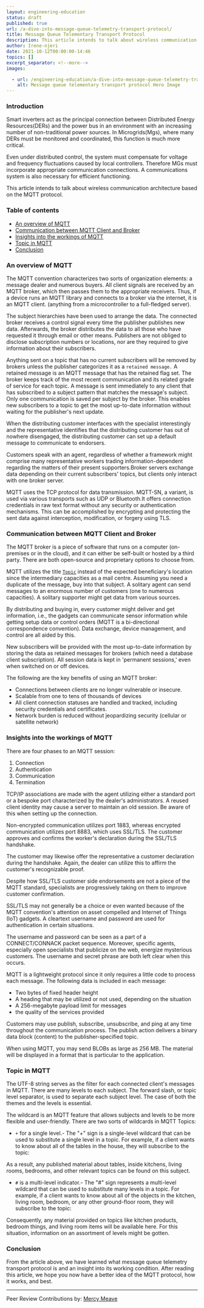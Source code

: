 ```yaml
---
layout: engineering-education
status: draft
published: true
url: /a-dive-into-message-queue-telemetry-transport-protocol/
title: Message Queue Telementary Transport Protocol
description: This article intends to talk about wireless communication architecture based on the MQTT protocol.
author: Irene-njeri
date: 2021-10-12T00:00:00-14:46
topics: []
excerpt_separator: <!--more-->
images:

  - url: /engineering-education/a-dive-into-message-queue-telemetry-transport-protocol/hero.png
    alt: Message queue telementary transport protocol Hero Image
---
```


### Introduction 
Smart inverters act as the principal connection between Distributed Energy Resources(DERs) and the power bus in an environment with an increasing number of non-traditional power sources. In Microgrids(Mgs), where many DERs must be monitored and coordinated, this function is much more critical.
<!--more-->
Even under distributed control, the system must compensate for voltage and frequency fluctuations caused by local controllers. Therefore MGs must incorporate appropriate communication connections. A communications system is also necessary for efficient functioning.

This article intends to talk about wireless communication architecture based on the MQTT protocol.

### Table of contents
- [An overview of MQTT](#an-overview-of-mqtt)
- [Communication between MQTT Client and Broker](#communication-between-mqtt-client-and-broker)
- [Insights into the workings of MQTT](#insights-into-the-workings-of-mqtt)
- [Topic in MQTT](#topic-in-mqtt)
- [Conclusion](#conclusion)

### An overview of MQTT
The MQTT convention characterizes two sorts of organization elements: a message dealer and numerous buyers. All client signals are received by an MQTT broker, which then passes them to the appropriate receivers. Thus, if a device runs an MQTT library and connects to a broker via the internet, it is an MQTT client. (anything from a microcontroller to a full-fledged server).

The subject hierarchies have been used to arrange the data. The connected broker receives a control signal every time the publisher publishes new data. Afterwards, the broker distributes the data to all those who have requested it through email or other means. Publishers are not obliged to disclose subscription numbers or locations, nor are they required to give information about their subscribers.

Anything sent on a topic that has no current subscribers will be removed by brokers unless the publisher categorizes it as a `retained message.` A retained message is an MQTT message that has the retained flag set. The broker keeps track of the most recent communication and its related grade of service for each topic. A message is sent immediately to any client that has subscribed to a subject pattern that matches the message's subject. Only one communication is saved per subject by the broker. This enables new subscribers to a topic to get the most up-to-date information without waiting for the publisher's next update.

When the distributing customer interfaces with the specialist interestingly and the representative identifies that the distributing customer has out of nowhere disengaged, the distributing customer can set up a default message to communicate to endorsers. 

Customers speak with an agent, regardless of whether a framework might comprise many representative workers trading information-dependent regarding the matters of their present supporters.Broker servers exchange data depending on their current subscribers' topics, but clients only interact with one broker server.

MQTT uses the TCP protocol for data transmission. MQTT-SN, a variant, is used via various transports such as UDP or Bluetooth.It offers connection credentials in raw text format without any security or authentication mechanisms. This can be accomplished by encrypting and protecting the sent data against interception, modification, or forgery using TLS.

### Communication between MQTT Client and Broker
The MQTT broker is a piece of software that runs on a computer (on-premises or in the cloud), and it can either be self-built or hosted by a third party. There are both open-source and proprietary options to choose from.

MQTT utilizes the title [`Topic`](#topic)  instead of the expected beneficiary's location since the intermediary capacities as a mail centre. Assuming you need a duplicate of the message, buy into that subject. A solitary agent can send messages to an enormous number of customers (one to numerous capacities). A solitary supporter might get data from various sources. 

By distributing and buying in, every customer might deliver and get information, i.e., the gadgets can communicate sensor information while getting setup data or control orders (MQTT is a bi-directional correspondence convention). Data exchange, device management, and control are all aided by this.

New subscribers will be provided with the most up-to-date information by storing the data as retained messages for brokers (which need a database client subscription). All session data is kept in 'permanent sessions,' even when switched on or off devices.

The following are the key benefits of using an MQTT broker:

- Connections between clients are no longer vulnerable or insecure.
- Scalable from one to tens of thousands of devices
- All client connection statuses are handled and tracked, including security credentials and certificates.
- Network burden is reduced without jeopardizing security (cellular or satellite network)

### Insights into the workings of MQTT
There are four phases to an MQTT session:

1. Connection
2. Authentication
3. Communication
4. Termination

TCP/IP associations are made with the agent utilizing either a standard port or a bespoke port characterized by the dealer's administrators. A reused client identity may cause a server to maintain an old session. Be aware of this when setting up the connection.

Non-encrypted communication utilizes port 1883, whereas encrypted communication utilizes port 8883, which uses SSL/TLS. The customer approves and confirms the worker's declaration during the SSL/TLS handshake. 

The customer may likewise offer the representative a customer declaration during the handshake. Again, the dealer can utilize this to affirm the customer's recognizable proof.

 Despite how SSL/TLS customer side endorsements are not a piece of the MQTT standard, specialists are progressively taking on them to improve customer confirmation. 

SSL/TLS may not generally be a choice or even wanted because of the MQTT convention's attention on asset compelled and Internet of Things (IoT) gadgets. A cleartext username and password are used for authentication in certain situations. 

The username and password can be seen as a part of a CONNECT/CONNACK packet sequence. Moreover, specific agents, especially open specialists that publicize on the web, energize mysterious customers. The username and secret phrase are both left clear when this occurs. 

MQTT is a lightweight protocol since it only requires a little code to process each message. The following data is included in each message:

- Two bytes of fixed header height
- A heading that may be utilized or not used, depending on the situation
- A 256-megabyte payload limit for messages
- the quality of the services provided

Customers may use publish, subscribe, unsubscribe, and ping at any time throughout the communication process. The publish action delivers a binary data block (content) to the publisher-specified topic.

When using MQTT, you may send BLOBs as large as 256 MB. The material will be displayed in a format that is particular to the application.

### Topic in MQTT
The UTF-8 string serves as the filter for each connected client's messages in MQTT. There are many levels to each subject. The forward slash, or topic level separator, is used to separate each subject level. The case of both the themes and the levels is essential.

The wildcard is an MQTT feature that allows subjects and levels to be more flexible and user-friendly. There are two sorts of wildcards in MQTT Topics:

- `+` for a single level.- The "+" sign is a single-level wildcard that can be used to substitute a single level in a topic.
For example, if a client wants to know about all of the tables in the house, they will subscribe to the topic:

As a result, any published material about tables, inside kitchens, living rooms, bedrooms, and other relevant topics can be found on this subject.

- `#` is a multi-level indicator.- 
The "#" sign represents a multi-level wildcard that can be used to substitute many levels in a topic.
For example, if a client wants to know about all of the objects in the kitchen, living room, bedroom, or any other ground-floor room, they will subscribe to the topic:

Consequently, any material provided on topics like kitchen products, bedroom things, and living room items will be available here. For this situation, information on an assortment of levels might be gotten.

### Conclusion
From the article above, we have learned what message queue telemetry transport protocol is and an insight into its working condition. After reading this article, we hope you now have a better idea of the MQTT protocol, how it works, and best. 

---
Peer Review Contributions by: [Mercy Meave](/engineering-education/authors/mercy-meave/)
